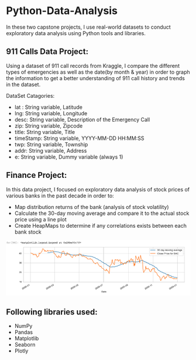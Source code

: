 # Python-Data-Analysis

In these two capstone projects, I use real-world datasets to conduct exploratory data analysis using Python tools and libraries.

## 911 Calls Data Project:
Using a dataset of 911 call records from Kraggle, I compare the different types of emergencies as well as the date(by month & year) in order to graph the information to get a better understanding of 911 call history and trends in the dataset.

DataSet Catagories:
* lat : String variable, Latitude
* lng: String variable, Longitude
* desc: String variable, Description of the Emergency Call
* zip: String variable, Zipcode
* title: String variable, Title
* timeStamp: String variable, YYYY-MM-DD HH:MM:SS
* twp: String variable, Township
* addr: String variable, Address
* e: String variable, Dummy variable (always 1)

## Finance Project:
In this data project, I focused on exploratory data analysis of stock prices of various banks in the past decade in order to:
* Map distribution returns of the bank (analysis of stock volatility) 
* Calculate the 30-day moving average and compare it to the actual stock price using a line plot
* Create HeapMaps to determine if any correlations exists between each bank stock

![Alt text](images/30-day-avg-graph.png)

## Following libraries used:
* NumPy
* Pandas
* Matplotlib
* Seaborn
* Plotly
